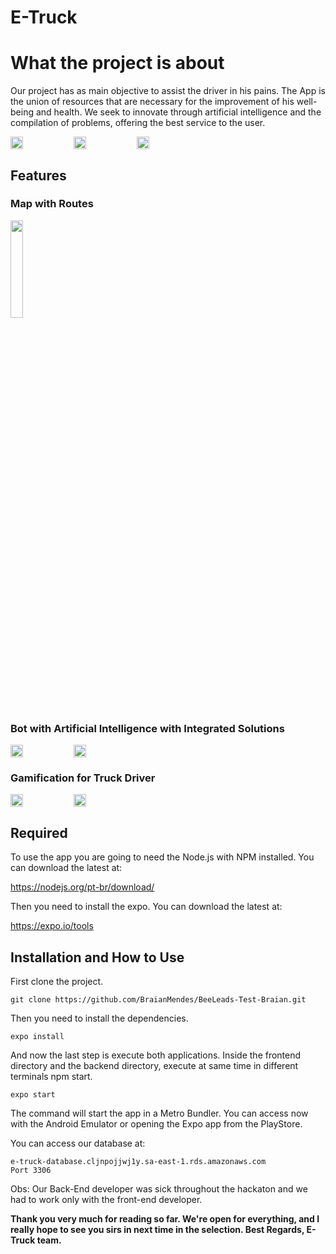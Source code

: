 # E-Truck

<h1>What the project is about</h1>

Our project has as main objective to assist the driver in his pains. The App is the union of resources that are necessary for the improvement of his well-being and health. We seek to innovate through artificial intelligence and the compilation of problems, offering the best service to the user.

<div style="display: flex">
    <img src="./readme_assets/intro.jpg" width="20%"/>
    <img src="./readme_assets/menu.jpg" width="20%"/>
    <img src="./readme_assets/user.jpg" width="20%"/>
</div>

<h2>Features</h2>

<h3>Map with Routes</h3>

<img src="./readme_assets/map.jpg" width="20%"/>

<h3>Bot with Artificial Intelligence with Integrated Solutions</h3>

<div style="display: flex">
    <img src="./readme_assets/bot1.jpg" width="20%"/>
    <img src="./readme_assets/bot2.jpg" width="20%"/>
</div>

<h3>Gamification for Truck Driver</h3>

<div style="display: flex">
    <img src="./readme_assets/prize1.jpg" width="20%"/>
    <img src="./readme_assets/prize2.jpg" width="20%"/>
</div>


<h2>Required</h2>
To use the app you are going to need the Node.js with NPM installed. You can download the latest at:

https://nodejs.org/pt-br/download/

Then you need to install the expo. You can download the latest at:

https://expo.io/tools

<h2>Installation and How to Use</h2>
First clone the project.

```
git clone https://github.com/BraianMendes/BeeLeads-Test-Braian.git
```

Then you need to install the dependencies.
```
expo install
```

And now the last step is execute both applications. Inside the frontend directory and the backend directory, execute at same time in different terminals npm start.

```
expo start
```
The command will start the app in a Metro Bundler.
You can access now with the Android Emulator or opening the Expo app from the PlayStore.


You can access our database at:

```
e-truck-database.cljnpojjwj1y.sa-east-1.rds.amazonaws.com
Port 3306
```

Obs: Our Back-End developer was sick throughout the hackaton and we had to work only with the front-end developer.

<strong>Thank you very much for reading so far. We're open for everything, and I really hope to see you sirs in next time in the selection. Best Regards, E-Truck team.</strong>
